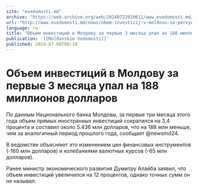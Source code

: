 ```yaml
---
site: "evedomosti.md"
archive: "https://web.archive.org/web/20240722010611/www.evedomosti.md/news/obem-investicij-v-moldovu-za-pervye-3-mesyaca-upal-na-188-mi"
url: "http://www.evedomosti.md/news/obem-investicij-v-moldovu-za-pervye-3-mesyaca-upal-na-188-mi"
language: ru
title: "Объем инвестиций в Молдову за первые 3 месяца упал на 188 миллионов долларов"
publication: '[[Moldavskie Vedomosti]]'
published: 2024-07-08T08:18
---
```


# Объем инвестиций в Молдову за первые 3 месяца упал на 188 миллионов долларов

По данным Национального банка Молдовы, за первые три месяца этого года объем прямых иностранных инвестиций сократился на 3,4 процента и составил около 5.436 млн долларов, что на 188 млн меньше, чем за аналогичный период прошлого года, сообщает @newsmd24.

В ведомстве объясняют это изменением цен финансовых инструментов (-160 млн долларов) и колебаниями валютных курсов (-65 млн долларов).

Ранее министр экономического развития Думитру Алайба заявил, что объем инвестиций увеличился на 12 процентов, однако точных сумм он не называл.